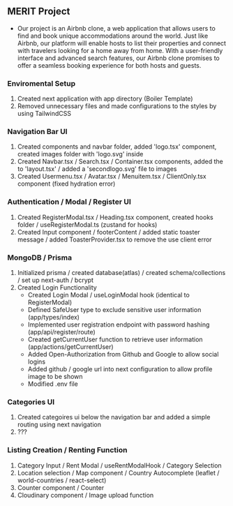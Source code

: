 ## MERIT Project

- Our project is an Airbnb clone, a web application that allows users to find and book unique accommodations around the world. Just like Airbnb, our platform will enable hosts to list their properties and connect with travelers looking for a home away from home. With a user-friendly interface and advanced search features, our Airbnb clone promises to offer a seamless booking experience for both hosts and guests.

### Enviromental Setup

1. Created next application with app directory (Boiler Template)
2. Removed unnecessary files and made configurations to the styles by using TailwindCSS

### Navigation Bar UI

1. Created components and navbar folder, added 'logo.tsx' component, created images folder with 'logo.svg' inside
2. Created Navbar.tsx / Search.tsx / Container.tsx components, added the to 'layout.tsx' / added a 'secondlogo.svg' file to images
3. Created Usermenu.tsx / Avatar.tsx / Menuitem.tsx / ClientOnly.tsx component (fixed hydration error)

### Authentication / Modal / Register UI

1. Created RegisterModal.tsx / Heading.tsx component, created hooks folder / useRegisterModal.ts (zustand for hooks)
2. Created Input component / footerContent / added static toaster message / added ToasterProvider.tsx to remove the use client error

### MongoDB / Prisma

1. Initialized prisma / created database(atlas) / created schema/collections / set up next-auth / bcrypt
2. Created Login Functionality
   - Created Login Modal / useLoginModal hook (identical to RegisterModal)
   - Defined SafeUser type to exclude sensitive user information (app/types/index)
   - Implemented user registration endpoint with password hashing (app/api/register/route)
   - Created getCurrentUser function to retrieve user information (app/actions/getCurrentUser)
   - Added Open-Authorization from Github and Google to allow social logins
   - Added github / google url into next configuration to allow profile image to be shown
   - Modified .env file

### Categories UI

1. Created categoires ui below the navigation bar and added a simple routing using next navigation
2. ???

### Listing Creation / Renting Function

1. Category Input / Rent Modal / useRentModalHook / Category Selection
2. Location selection / Map component / Country Autocomplete (leaflet / world-countries / react-select)
3. Counter component / Counter
4. Cloudinary component / Image upload function
